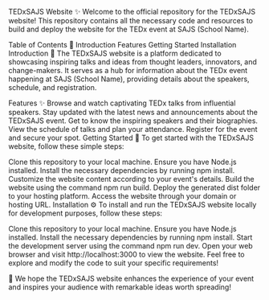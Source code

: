 
TEDxSAJS Website ✨
Welcome to the official repository for the TEDxSAJS website! This repository contains all the necessary code and resources to build and deploy the website for the TEDx event at SAJS (School Name).

Table of Contents 📜
Introduction
Features
Getting Started
Installation
Introduction 🌟
The TEDxSAJS website is a platform dedicated to showcasing inspiring talks and ideas from thought leaders, innovators, and change-makers. It serves as a hub for information about the TEDx event happening at SAJS (School Name), providing details about the speakers, schedule, and registration.

Features ✨
Browse and watch captivating TEDx talks from influential speakers.
Stay updated with the latest news and announcements about the TEDxSAJS event.
Get to know the inspiring speakers and their biographies.
View the schedule of talks and plan your attendance.
Register for the event and secure your spot.
Getting Started 🚀
To get started with the TEDxSAJS website, follow these simple steps:

Clone this repository to your local machine.
Ensure you have Node.js installed.
Install the necessary dependencies by running npm install.
Customize the website content according to your event's details.
Build the website using the command npm run build.
Deploy the generated dist folder to your hosting platform.
Access the website through your domain or hosting URL.
Installation ⚙️
To install and run the TEDxSAJS website locally for development purposes, follow these steps:

Clone this repository to your local machine.
Ensure you have Node.js installed.
Install the necessary dependencies by running npm install.
Start the development server using the command npm run dev.
Open your web browser and visit http://localhost:3000 to view the website.
Feel free to explore and modify the code to suit your specific requirements!

🎉 We hope the TEDxSAJS website enhances the experience of your event and inspires your audience with remarkable ideas worth spreading!